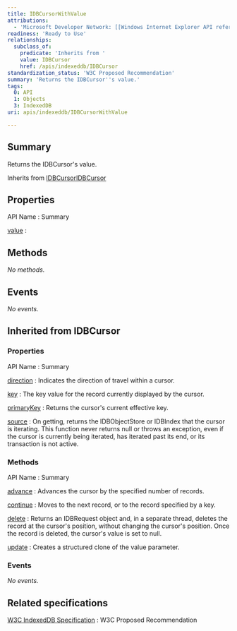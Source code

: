 ```yaml
---
title: IDBCursorWithValue
attributions:
  - 'Microsoft Developer Network: [[Windows Internet Explorer API reference](http://msdn.microsoft.com/en-us/library/ie/hh828809%28v=vs.85%29.aspx) Article]'
readiness: 'Ready to Use'
relationships:
  subclass_of:
    predicate: 'Inherits from '
    value: IDBCursor
    href: /apis/indexeddb/IDBCursor
standardization_status: 'W3C Proposed Recommendation'
summary: 'Returns the IDBCursor''s value.'
tags:
  0: API
  1: Objects
  3: IndexedDB
uri: apis/indexeddb/IDBCursorWithValue

---
```

## <span>Summary</span>

Returns the IDBCursor's value.

Inherits from [IDBCursor](/apis/indexeddb/IDBCursor)[IDBCursor](/apis/indexeddb/IDBCursor)

## <span>Properties</span>

API Name
:   Summary

[value](/apis/indexeddb/IDBCursorWithValue/value)
:

## <span>Methods</span>

*No methods.*

## <span>Events</span>

*No events.*

## <span>Inherited from IDBCursor</span>

### <span>Properties</span>

API Name
:   Summary

[direction](/apis/indexeddb/IDBCursor/direction)
:   Indicates the direction of travel within a cursor.

[key](/apis/indexeddb/IDBCursor/key)
:   The key value for the record currently displayed by the cursor.

[primaryKey](/apis/indexeddb/IDBCursor/primaryKey)
:   Returns the cursor's current effective key.

[source](/apis/indexeddb/IDBCursor/source)
:   On getting, returns the IDBObjectStore or IDBIndex that the cursor is iterating. This function never returns null or throws an exception, even if the cursor is currently being iterated, has iterated past its end, or its transaction is not active.

### <span>Methods</span>

API Name
:   Summary

[advance](/apis/indexeddb/IDBCursor/advance)
:   Advances the cursor by the specified number of records.

[continue](/apis/indexeddb/IDBCursor/continue)
:   Moves to the next record, or to the record specified by a key.

[delete](/apis/indexeddb/IDBCursor/delete)
:   Returns an IDBRequest object and, in a separate thread, deletes the record at the cursor's position, without changing the cursor's position. Once the record is deleted, the cursor's value is set to null.

[update](/apis/indexeddb/IDBCursor/update)
:   Creates a structured clone of the value parameter.

### <span>Events</span>

*No events.*

## <span>Related specifications</span>

[W3C IndexedDB Specification](http://www.w3.org/TR/IndexedDB/)
:   W3C Proposed Recommendation
